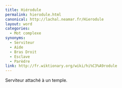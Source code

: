 ```yaml
---
title: Hiérodule
permalink: hierodule.html
canonical: http://lachal.neamar.fr/Hierodule
layout: word
categories:
  - Mot complexe
synonyms:
  - Serviteur
  - Aide
  - Bras Droit
  - Esclave
  - Parèdre
link: http://fr.wiktionary.org/wiki/hi%C3%A9rodule
---
```


Serviteur attaché à un temple.

